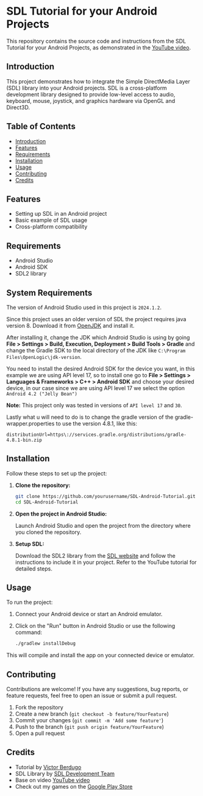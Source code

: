# SDL Tutorial for your Android Projects

This repository contains the source code and instructions from the SDL Tutorial for your Android Projects, as demonstrated in the [YouTube video](https://www.youtube.com/watch?v=BSBISI0sCqo).

## Introduction

This project demonstrates how to integrate the Simple DirectMedia Layer (SDL) library into your Android projects. SDL is a cross-platform development library designed to provide low-level access to audio, keyboard, mouse, joystick, and graphics hardware via OpenGL and Direct3D.

## Table of Contents

- [Introduction](#introduction)
- [Features](#features)
- [Requirements](#requirements)
- [Installation](#installation)
- [Usage](#usage)
- [Contributing](#contributing)
- [Credits](#credits)
  
## Features

- Setting up SDL in an Android project
- Basic example of SDL usage
- Cross-platform compatibility

## Requirements

- Android Studio
- Android SDK
- SDL2 library

## System Requirements

The version of Android Studio used in this project is ```2024.1.2```.

Since this project uses an older version of SDL the project requires java version 8. Download it from [OpenJDK](https://www.openlogic.com/openjdk-downloads?field_java_parent_version_target_id=416&field_operating_system_target_id=436&field_architecture_target_id=391&field_java_package_target_id=All) and install it. 

After installing it, change the JDK which Android Studio is using by going **File > Settings > Build, Execution, Deployment > Build Tools > Gradle** and change the Gradle SDK to the local directory of the JDK like ```C:\Program Files\OpenLogic\jdk-version```.

You need to install the desired Android SDK for the device you want, in this example we are using API level 17, so to install one go to **File > Settings > Languages & Frameworks > C++ > Android SDK** and choose your desired device, in our case since we are using API level 17 we select the option ```Android 4.2 ("Jelly Bean")```

**Note:** This project only was tested in versions of ```API level 17``` and ```30```.

Lastly what u will need to do is to change the gradle version of the gradle-wrapper.properties to use the version 4.8.1, like this: 
```
distributionUrl=https\://services.gradle.org/distributions/gradle-4.8.1-bin.zip
```

## Installation

Follow these steps to set up the project:

1. **Clone the repository:**

    ```sh
    git clone https://github.com/yourusername/SDL-Android-Tutorial.git
    cd SDL-Android-Tutorial
    ```

2. **Open the project in Android Studio:**

    Launch Android Studio and open the project from the directory where you cloned the repository.

3. **Setup SDL:**

    Download the SDL2 library from the [SDL website](https://www.libsdl.org/download-2.0.php) and follow the instructions to include it in your project. Refer to the YouTube tutorial for detailed steps.

## Usage

To run the project:

1. Connect your Android device or start an Android emulator.
2. Click on the "Run" button in Android Studio or use the following command:

    ```sh
    ./gradlew installDebug
    ```

This will compile and install the app on your connected device or emulator.

## Contributing

Contributions are welcome! If you have any suggestions, bug reports, or feature requests, feel free to open an issue or submit a pull request.

1. Fork the repository
2. Create a new branch (`git checkout -b feature/YourFeature`)
3. Commit your changes (`git commit -m 'Add some feature'`)
4. Push to the branch (`git push origin feature/YourFeature`)
5. Open a pull request

 ## Credits

- Tutorial by [Victor Berdugo](https://www.youtube.com/@PrograMaths220)
- SDL Library by [SDL Development Team](https://www.libsdl.org/)
- Base on video [YouTube video](https://www.youtube.com/watch?v=BSBISI0sCqo)
- Check out my games on the [Google Play Store](https://play.google.com/store/apps/developer?id=Victor+Berdugo&pli=1)

